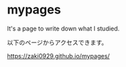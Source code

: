 # mypages
It's a page to write down what I studied.

以下のページからアクセスできます。

https://zaki0929.github.io/mypages/
